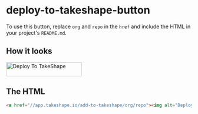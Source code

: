 # deploy-to-takeshape-button

To use this button, replace `org` and `repo` in the `href` and include the HTML in your project's `README.md`.

## How it looks

<a href="//app.takeshape.io/add-to-takeshape/org/repo"><img alt="Deploy To TakeShape" src="https://github.com/takeshape/add-to-takeshape-button/blob/master/Deploy%20to%20TakeShape%402x.png?raw=true" width=205 height=38></a>

## The HTML

```html
<a href="//app.takeshape.io/add-to-takeshape/org/repo"><img alt="Deploy To TakeShape" src="https://github.com/takeshape/add-to-takeshape-button/blob/master/Deploy%20to%20TakeShape%402x.png?raw=true" width=205 height=38></a>
```
